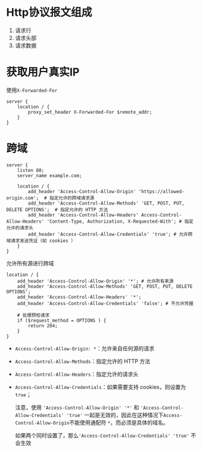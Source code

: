# Http协议报文组成

1. 请求行
2. 请求头部
3. 请求数据



# 获取用户真实IP

使用`X-Forwarded-For`

```nginx
server {
    location / {
        proxy_set_header X-Forwarded-For $remote_addr;
    }
}
```



# 跨域

```nginx
server {
    listen 80;
    server_name example.com;

    location / {
        add_header 'Access-Control-Allow-Origin' 'https://allowed-origin.com';  # 指定允许的跨域请求源
        add_header 'Access-Control-Allow-Methods' 'GET, POST, PUT, DELETE OPTIONS';  # 指定允许的 HTTP 方法
        add_header 'Access-Control-Allow-Headers' Access-Control-Allow-Headers' 'Content-Type, Authorization, X-Requested-With'; # 指定允许的请求头
        add_header 'Access-Control-Allow-Credentials' 'true'; # 允许跨域请求发送凭证（如 cookies ）
    }
}
```

允许所有源进行跨域

```nginx
location / {
    add_header 'Access-Control-Allow-Origin' '*'; # 允许所有来源
    add_header 'Access-Control-Allow-Methods' 'GET, POST, PUT, DELETE OPTIONS';
    add_header 'Access-Control-Allow-Headers' '*';
    add_header 'Access-Control-Allow-Credentials' 'false'; # 不允许凭据

    # 处理预检请求
    if ($request_method = OPTIONS ) {
        return 204;
    }
}
```

- `Access-Control-Allow-Origin: *`：允许来自任何源的请求

- `Access-Control-Allow-Methods`：指定允许的 HTTP 方法

- `Access-Control-Allow-Headers`：指定允许的请求头

- `Access-Control-Allow-Credentials`：如果需要支持 cookies，则设置为 `true`；

  注意，使用 `'Access-Control-Allow-Origin' '*'` 和 `'Access-Control-Allow-Credentials' 'true'` 一起是无效的，因此在这种情况下`Access-Control-Allow-Origin`不能使用通配符 `*`，而必须是具体的域名。

  如果两个同时设置了，那么`'Access-Control-Allow-Credentials' 'true'` 不会生效



